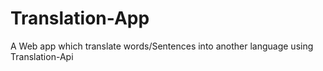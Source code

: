 # Translation-App
 A Web app which translate words/Sentences into another language using Translation-Api
